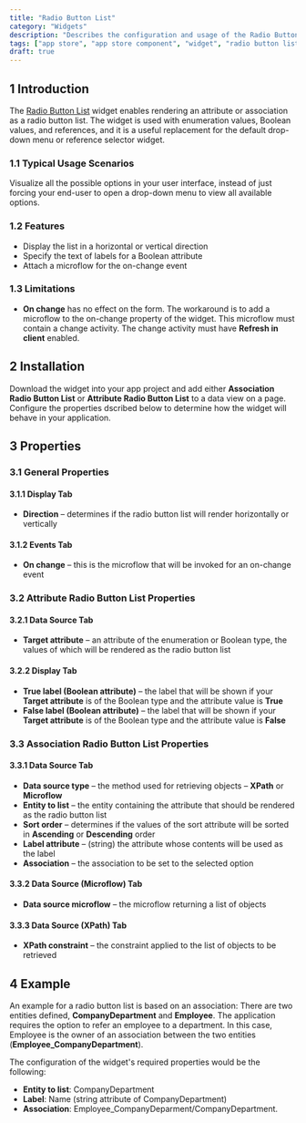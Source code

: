 ```yaml
---
title: "Radio Button List"
category: "Widgets"
description: "Describes the configuration and usage of the Radio Button List widget, which is available in the Mendix App Store."
tags: ["app store", "app store component", "widget", "radio button list", "platform support"]
draft: true
---
```


## 1 Introduction

The [Radio Button List](https://appstore.home.mendix.com/link/app/20/) widget enables rendering an attribute or association as a radio button list. The widget is used with enumeration values, Boolean values, and references, and it is a useful replacement for the default drop-down menu or reference selector widget.

### 1.1 Typical Usage Scenarios

Visualize all the possible options in your user interface, instead of just forcing your end-user to open a drop-down menu to view all available options.

### 1.2 Features

* Display the list in a horizontal or vertical direction
* Specify the text of labels for a Boolean attribute
* Attach a microflow for the on-change event

### 1.3 Limitations

* **On change** has no effect on the form. The workaround is to add a microflow to the on-change property of the widget. This microflow must contain a change activity. The change activity must have **Refresh in client** enabled.

## 2 Installation

Download the widget into your app project and add either **Association Radio Button List** or **Attribute Radio Button List** to a data view on a page. Configure the properties dscribed below to determine how the widget will behave in your application.

## 3 Properties

### 3.1 General Properties

#### 3.1.1 Display Tab

* **Direction** – determines if the radio button list will render horizontally or vertically

#### 3.1.2 Events Tab

* **On change** – this is the microflow that will be invoked for an on-change event

### 3.2 Attribute Radio Button List Properties

#### 3.2.1 Data Source Tab

* **Target attribute** – an attribute of the enumeration or Boolean type, the values of which will be rendered as the radio button list

#### 3.2.2 Display Tab

* **True label (Boolean attribute)** – the label that will be shown if your **Target attribute** is of the Boolean type and the attribute value is **True**
* **False label (Boolean attribute)** – the label that will be shown if your **Target attribute** is of the Boolean type and the attribute value is **False**

### 3.3 Association Radio Button List Properties

#### 3.3.1 Data Source Tab

* **Data source type** – the method used for retrieving objects – **XPath** or **Microflow**
* **Entity to list** – the entity containing the attribute that should be rendered as the radio button list
* **Sort order** – determines if the values of the sort attribute will be sorted in **Ascending** or **Descending** order
* **Label attribute** – (string) the attribute whose contents will be used as the label
* **Association** – the association to be set to the selected option

#### 3.3.2 Data Source (Microflow) Tab

* **Data source microflow** – the microflow returning a list of objects

#### 3.3.3 Data Source (XPath) Tab

* **XPath constraint** – the constraint applied to the list of objects to be retrieved

## 4 Example

An example for a radio button list is based on an association: There are two entities defined, **CompanyDepartment** and **Employee**. The application requires the option to refer an employee to a department. In this case, Employee is the owner of an association between the two entities (**Employee_CompanyDepartment**).

The configuration of the widget's required properties would be the following:

* **Entity to list**: CompanyDepartment
* **Label**: Name (string attribute of CompanyDepartment)
* **Association**: Employee_CompanyDeparment/CompanyDepartment.
